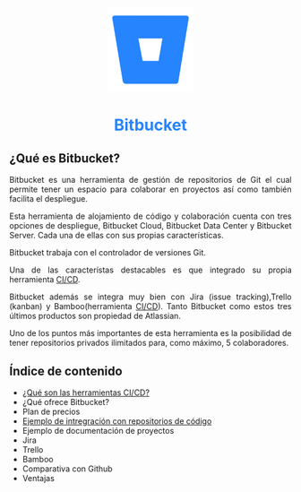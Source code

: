 <div align="center">

 <img src="CI_CD/img/Bitbucket_logo.webp" width="30%"> 

# <p style="color:#2684FF"> Bitbucket </p>

</div>

<div align="justify">

## ¿Qué es Bitbucket?

Bitbucket es una herramienta de gestión de repositorios de Git el cual permite tener un espacio para colaborar en proyectos así como también facilita el despliegue.

Esta herramienta de alojamiento de código y colaboración cuenta con tres opciones de despliegue, Bitbucket Cloud, Bitbucket Data Center y Bitbucket Server. Cada una de ellas con sus propias características.

Bitbucket trabaja con el controlador de versiones Git.

Una de las característas destacables es que integrado su propia herramienta <a href="CI_CD/README.md">CI/CD</a>.

Bitbucket además se integra muy bien con Jira (issue tracking),Trello (kanban) y Bamboo(herramienta <a href="CI_CD/README.md">CI/CD</a>). Tanto Bitbucket como estos tres últimos productos son propiedad de Atlassian.

Uno de los puntos más importantes de esta herramienta es la posibilidad de tener repositorios privados ilimitados para, como máximo, 5 colaboradores.

## Índice de contenido

- <a href="CI_CD/REAMDE.md">¿Qué son las herramientas CI/CD?</a>
- <a>¿Qué ofrece Bitbucket?</a>
- <a>Plan de precios</a>
- <a href="ejemplo_integracion_codigo/README.md">Ejemplo de intregración con repositorios de código</a>
- <a>Ejemplo de documentación de proyectos</a>
- <a>Jira</a>
- <a>Trello</a>
- <a>Bamboo</a>
- <a>Comparativa con Github</a>
- <a>Ventajas</a>

</div>